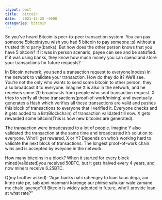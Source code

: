 ```yaml
---
layout: post
title:  bitcoin
date:   2021-12-25 -0000
categories: bitcoin
---
```


So you’ve heard Bitcoin is peer-to-peer transaction system. You can pay someone 5bitcoin(you wish you had 5 bitcoin to pay someone :p) without a trusted third party(banks). But how does the other person knows that you have 5 bitcoin? If it was in person scenario, payee can see and be satisfied. If it was using banks, they know how much money you can spend and store your transactions for future requests?

In Bitcoin network, you send a transaction request to everyone(nodes) in the network to validate your transaction. How do they do it? We’ll see. You’re not the only who wants to send some bitcoin to other person, they also broadcast it to everyone. Imagine X is also in the network, and he receives some 20 broadcasts from people who sent transaction request. X tries to verify all these transactions(proof-of-work/mining) and eventually generates a Hash which verifies all these transactions are valid and pushes this block of transactions to everyone that I verified it. Everyone checks and it gets added to a list(Blockchain) of transaction validated till now. X gets rewarded some bitcoin(This is how new bitcoins are generated). 

The transaction were broadcasted to a lot of people. Imagine Y also validated the transaction at the same time and broadcasted it’s solution to everyone. Who’ll get rewared, X or Y? Depends on who’s working hard to validate the next block of transactions. The longest proof-of-work chain wins and is accepted by eveyone in the network. 

How many bitcoins in a block? When it started for every block mined(validated)you received 50BTC, but it gets halved every 4 years, and now miners receive 6.25BTC.

Q(my brother asked): “Agar banks nahi rahengey to loan kaun dega, aur kitne rate pe, sab apni manmani karenge aur phirse sahukar wale zamane me chale jayenge”(If Bitcoin is widely adopted in future, who’ll provide loan, at what rate?”

